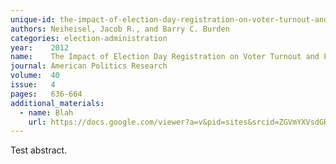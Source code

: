 ```yaml
---
unique-id: the-impact-of-election-day-registration-on-voter-turnout-and-election-outcomes
authors: Neiheisel, Jacob R., and Barry C. Burden
categories: election-administration
year:    2012
name:    The Impact of Election Day Registration on Voter Turnout and Election Outcomes.
journal: American Politics Research
volume:  40
issue:   4
pages:   636-664
additional_materials:
  - name: Blah
    url: https://docs.google.com/viewer?a=v&pid=sites&srcid=ZGVmYXVsdGRvbWFpbnxwb2xpc2NpbmVpaGVpc2VsfGd4OjE2MGRjNjliNTRmODZmMTU
---
```


Test abstract.
